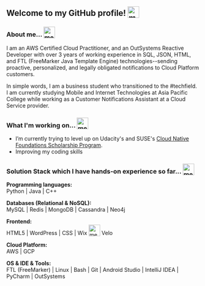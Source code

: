 ## Welcome to my GitHub profile! <img width="30" style="vertical-align:text-bottom;" src="https://emojis.slackmojis.com/emojis/images/1613437422/13171/meow_wave.gif?1613437422" alt="meow wave" />


### About me... <img width="30" style="vertical-align:text-bottom;" src="https://emojis.slackmojis.com/emojis/images/1613273603/12755/meow_wave_peak.png?1613273603" alt="meow wave peak" />  

I am an AWS Certified Cloud Practitioner, and an OutSystems Reactive Developer with over 3 years of working experience in SQL, JSON, HTML, and FTL (FreeMarker Java Template Engine) technologies--sending proactive, personalized, and legally obligated notifications to Cloud Platform customers.

In simple words, I am a business student who transitioned to the #techfield. I am currently studying Mobile and Internet Technologies at Asia Pacific College while working as a Customer Notifications Assistant at a Cloud Service provider.

### What I'm working on... <img width="30" style="vertical-align:text-bottom;" src="https://emojis.slackmojis.com/emojis/images/1600706728/10521/meow_code.gif?1600706728" alt="meow code"/> 
- I’m currently trying to level up on Udacity's and SUSE's [Cloud Native Foundations Scholarship Program](https://www.udacity.com/scholarships/suse-cloud-native-foundations-scholarship).
- Improving my coding skills

### Solution Stack which I have hands-on experience so far... <img width="30" style="vertical-align:text-bottom;" src="https://emojis.slackmojis.com/emojis/images/1613773113/13688/meow_dance.gif?1613773113" alt="meow dance"/>

**Programming languages:**<br/>
Python | Java | C++

**Databases (Relational & NoSQL):**<br/>
MySQL | Redis | MongoDB | Cassandra | Neo4j

**Frontend:**<br/>
HTML5 | WordPress | CSS | Wix <img width="30" style="vertical-align:text-bottom;" src="https://emojis.slackmojis.com/emojis/images/1612925347/12476/meow_dab.gif?1612925347" alt="meow_dab"> Velo

**Cloud Platform:**<br/>
AWS | GCP

**OS & IDE & Tools:**<br/>
FTL (FreeMarker) | Linux | Bash | Git | Android Studio | IntelliJ IDEA | PyCharm | OutSystems



<!--
**zarexalvindaria/zarexalvindaria** is a ✨ _special_ ✨ repository because its `README.md` (this file) appears on your GitHub profile.

Here are some ideas to get you started:



- 🔭 I’m currently working on ...
- 🌱 I’m currently learning ...
- 👯 I’m looking to collaborate on ...
- 🤔 I’m looking for help with ...
- 💬 Ask me about ...
- 📫 How to reach me: ...
- 😄 Pronouns: ...
- ⚡ Fun fact: ...
-->
